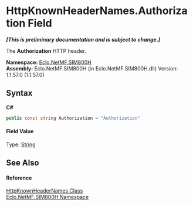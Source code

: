 # HttpKnownHeaderNames.Authorization Field
 _**\[This is preliminary documentation and is subject to change.\]**_

The <b>Authorization</b> HTTP header.

**Namespace:**&nbsp;<a href="N_Eclo_NetMF_SIM800H">Eclo.NetMF.SIM800H</a><br />**Assembly:**&nbsp;Eclo.NetMF.SIM800H (in Eclo.NetMF.SIM800H.dll) Version: 1.1.57.0 (1.1.57.0)

## Syntax

**C#**<br />
``` C#
public const string Authorization = "Authorization"
```


#### Field Value
Type: <a href="http://msdn2.microsoft.com/en-us/library/s1wwdcbf" target="_blank">String</a>

## See Also


#### Reference
<a href="T_Eclo_NetMF_SIM800H_HttpKnownHeaderNames">HttpKnownHeaderNames Class</a><br /><a href="N_Eclo_NetMF_SIM800H">Eclo.NetMF.SIM800H Namespace</a><br />